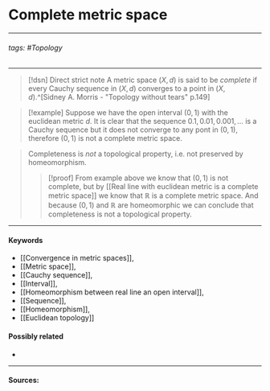 # Complete metric space
***
###### tags: #Topology 
***
>[!dsn] Direct strict note
>A metric space $(X,d)$ is said to be *complete* if every Cauchy sequence in $(X,d)$ converges to a point in $(X,d)$.^[Sidney A. Morris - "Topology without tears" p.149]

>[!example] 
>Suppose we have the open interval $(0,1)$ with the euclidean metric $d$. It is clear that the sequence $0.1,0.01,0.001,\dots$ is a Cauchy sequence but it does not converge to any pont in $(0,1)$, therefore $(0,1)$ is not a complete metric space.

>Completeness is *not* a topological property, i.e. not preserved by homeomorphism.
>>[!proof]
>>From example above we know that $(0,1)$ is not complete, but by [[Real line with euclidean metric is a complete metric space]] we know that $\mathbb{R}$ is a complete metric space. And because $(0,1)$ and $\mathbb{R}$ are homeomorphic we can conclude that completeness is not a topological property.

***
#### Keywords
- [[Convergence in metric spaces]],
- [[Metric space]],
- [[Cauchy sequence]],
- [[Interval]],
- [[Homeomorphism between real line an open interval]],
- [[Sequence]],
- [[Homeomorphism]],
- [[Euclidean topology]]
#### Possibly related
- 
***
#### Sources: 